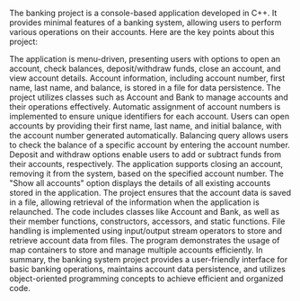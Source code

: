 The banking project is a console-based application developed in C++. It provides minimal features of a banking system, allowing users to perform various operations on their accounts. Here are the key points about this project:

The application is menu-driven, presenting users with options to open an account, check balances, deposit/withdraw funds, close an account, and view account details.
Account information, including account number, first name, last name, and balance, is stored in a file for data persistence.
The project utilizes classes such as Account and Bank to manage accounts and their operations effectively.
Automatic assignment of account numbers is implemented to ensure unique identifiers for each account.
Users can open accounts by providing their first name, last name, and initial balance, with the account number generated automatically.
Balancing query allows users to check the balance of a specific account by entering the account number.
Deposit and withdraw options enable users to add or subtract funds from their accounts, respectively.
The application supports closing an account, removing it from the system, based on the specified account number.
The "Show all accounts" option displays the details of all existing accounts stored in the application.
The project ensures that the account data is saved in a file, allowing retrieval of the information when the application is relaunched.
The code includes classes like Account and Bank, as well as their member functions, constructors, accessors, and static functions.
File handling is implemented using input/output stream operators to store and retrieve account data from files.
The program demonstrates the usage of map containers to store and manage multiple accounts efficiently.
In summary, the banking system project provides a user-friendly interface for basic banking operations, maintains account data persistence, and utilizes object-oriented programming concepts to achieve efficient and organized code.
